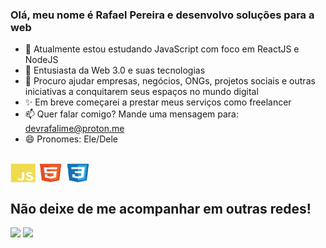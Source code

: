 ### Olá, meu nome é Rafael Pereira e desenvolvo soluções para a web

- 🌱 Atualmente estou estudando JavaScript com foco em ReactJS e NodeJS
- 🤩 Entusiasta da Web 3.0 e suas tecnologias
- 👯 Procuro ajudar empresas, negócios, ONGs, projetos sociais e outras iniciativas a conquitarem seus espaços no mundo digital
- ✨ Em breve começarei a prestar meus serviços como freelancer
- 📫 Quer falar comigo? Mande uma mensagem para: devrafalime@proton.me
- 😄 Pronomes: Ele/Dele


<div style="display: inline_block"><br>
  <img align="center" alt="Rafa-Js" height="30" width="40" src="https://raw.githubusercontent.com/devicons/devicon/master/icons/javascript/javascript-plain.svg">
  <img align="center" alt="Rafa-HTML" height="30" width="40" src="https://raw.githubusercontent.com/devicons/devicon/master/icons/html5/html5-original.svg">
  <img align="center" alt="Rafa-CSS" height="30" width="40" src="https://raw.githubusercontent.com/devicons/devicon/master/icons/css3/css3-original.svg">
</div>
  
  ## Não deixe de me acompanhar em outras redes!
 
<div> 
  <a href="https://www.instagram.com/rafa__lime/" target="_blank"><img src="https://img.shields.io/badge/-Instagram-%23E4405F?style=for-the-badge&logo=instagram&logoColor=white" target="_blank"></a>
  <a href="https://www.linkedin.com/in/rafaellima18/" target="_blank"><img src="https://img.shields.io/badge/-LinkedIn-%230077B5?style=for-the-badge&logo=linkedin&logoColor=white" target="_blank"></a> 
  
</div>

